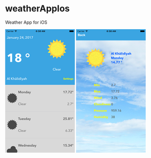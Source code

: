 # weatherAppIos
Weather App for iOS

![alt tag](https://github.com/cscouto/weatherAppIos/blob/master/Simulator%20Screen%20Shot%20Jan%2029%2C%202017%2C%206.38.08%20AM.png)
![alt tag](https://github.com/cscouto/weatherAppIos/blob/master/Simulator%20Screen%20Shot%20Jan%2029%2C%202017%2C%206.38.16%20AM.png)

